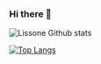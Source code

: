 ### Hi there 👋

![Lissone Github stats](https://github-readme-stats.vercel.app/api?username=Lissone&show_icons=true&theme=radical)

[![Top Langs](https://github-readme-stats.vercel.app/api/top-langs/?username=Lissone&theme=radical)](https://github.com/anuraghazra/github-readme-stats)

<!--
**Lissone/Lissone** is a ✨ _special_ ✨ repository because its `README.md` (this file) appears on your GitHub profile.

Here are some ideas to get you started:

- 🔭 I’m currently working on ...
- 🌱 I’m currently learning ...
- 👯 I’m looking to collaborate on ...
- 🤔 I’m looking for help with ...
- 💬 Ask me about ...
- 📫 How to reach me: ...
- 😄 Pronouns: ...
- ⚡ Fun fact: ...
-->
